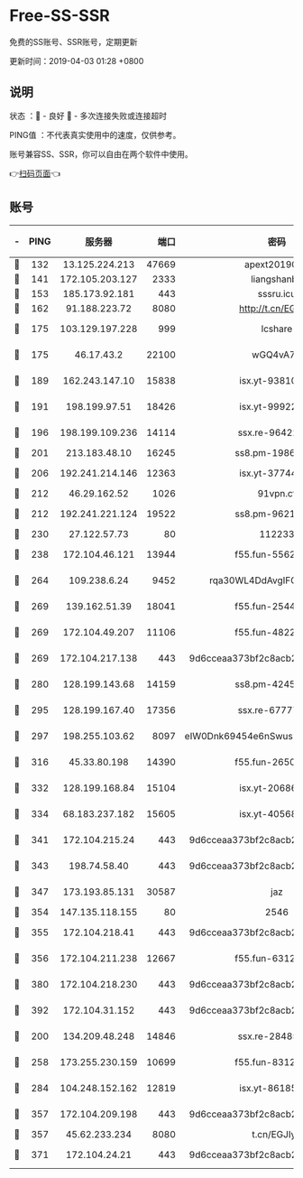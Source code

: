# Free-SS-SSR

免费的SS账号、SSR账号，定期更新

更新时间：2019-04-03 01:28 +0800

## 说明

状态     ：🙂 - 良好 🙁 - 多次连接失败或连接超时

PING值   ：不代表真实使用中的速度，仅供参考。

账号兼容SS、SSR，你可以自由在两个软件中使用。

👉[扫码页面](https://liesauer.github.io/Free-SS-SSR/)👈

## 账号

|-|PING|服务器|端口|密码|加密方式|区域|
|:----:|:----:|:-----:|-----:|:----:|:----:|:----:|
|🙂|132|13.125.224.213|47669|apext2019001|chacha20|KR|
|🙂|141|172.105.203.127|2333|liangshanbo|chacha20|JP|
|🙂|153|185.173.92.181|443|sssru.icu|rc4-md5|RU|
|🙂|162|91.188.223.72|8080|http://t.cn/EGJIyrl|rc4-md5|RU|
|🙂|175|103.129.197.228|999|lcshare|aes-256-cfb|US|
|🙂|175|46.17.43.2|22100|wGQ4vA7D|aes-256-gcm|RU|
|🙂|189|162.243.147.10|15838|isx.yt-93810890|aes-256-cfb|US|
|🙂|191|198.199.97.51|18426|isx.yt-99922501|aes-256-cfb|US|
|🙂|196|198.199.109.236|14114|ssx.re-96422540|aes-256-cfb|US|
|🙂|201|213.183.48.10|16245|ss8.pm-19866827|rc4-md5|RU|
|🙂|206|192.241.214.146|12363|isx.yt-37744091|aes-256-cfb|US|
|🙂|212|46.29.162.52|1026|91vpn.cf|rc4-md5|RU|
|🙂|212|192.241.221.124|19522|ss8.pm-96213519|aes-256-cfb|US|
|🙂|230|27.122.57.73|80|112233|chacha20|HK|
|🙂|238|172.104.46.121|13944|f55.fun-55622382|aes-256-cfb|SG|
|🙂|264|109.238.6.24|9452|rqa30WL4DdAvgIFG6Fs3znzTa|aes-256-cfb|FR|
|🙂|269|139.162.51.39|18041|f55.fun-25447232|aes-256-cfb|SG|
|🙂|269|172.104.49.207|11106|f55.fun-48229591|aes-256-cfb|SG|
|🙂|269|172.104.217.138|443|9d6cceaa373bf2c8acb22e60b6a58be6|aes-256-cfb|US|
|🙂|280|128.199.143.68|14159|ss8.pm-42455845|aes-256-cfb|SG|
|🙂|295|128.199.167.40|17356|ssx.re-67777927|aes-256-cfb|SG|
|🙂|297|198.255.103.62|8097|eIW0Dnk69454e6nSwuspv9DmS201tQ0D|aes-256-cfb|US|
|🙂|316|45.33.80.198|14390|f55.fun-26508924|aes-256-cfb|US|
|🙂|332|128.199.168.84|15104|isx.yt-20686254|aes-256-cfb|SG|
|🙂|334|68.183.237.182|15605|isx.yt-40568030|aes-256-cfb|SG|
|🙂|341|172.104.215.24|443|9d6cceaa373bf2c8acb22e60b6a58be6|aes-256-cfb|US|
|🙂|343|198.74.58.40|443|9d6cceaa373bf2c8acb22e60b6a58be6|aes-256-cfb|US|
|🙂|347|173.193.85.131|30587|jaz|aes-256-cfb|US|
|🙂|354|147.135.118.155|80|2546|chacha20|US|
|🙂|355|172.104.218.41|443|9d6cceaa373bf2c8acb22e60b6a58be6|aes-256-cfb|US|
|🙂|356|172.104.211.238|12667|f55.fun-63129226|aes-256-cfb|US|
|🙂|380|172.104.218.230|443|9d6cceaa373bf2c8acb22e60b6a58be6|aes-256-cfb|US|
|🙂|392|172.104.31.152|443|9d6cceaa373bf2c8acb22e60b6a58be6|aes-256-cfb|US|
|🙂|200|134.209.48.248|14846|ssx.re-28485057|aes-256-cfb|US|
|🙂|258|173.255.230.159|10699|f55.fun-83126038|aes-256-cfb|US|
|🙂|284|104.248.152.162|12819|isx.yt-86185097|aes-256-cfb|SG|
|🙁|357|172.104.209.198|443|9d6cceaa373bf2c8acb22e60b6a58be6|aes-256-cfb|US|
|🙁|357|45.62.233.234|8080|t.cn/EGJIyrl|rc4-md5|CA|
|🙁|371|172.104.24.21|443|9d6cceaa373bf2c8acb22e60b6a58be6|aes-256-cfb|US|
